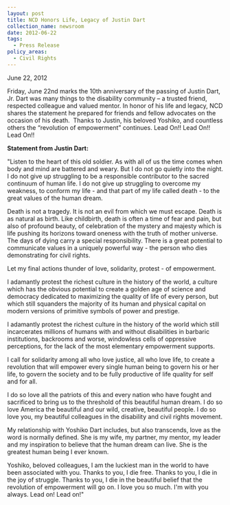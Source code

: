 ```yaml
---
layout: post
title: NCD Honors Life, Legacy of Justin Dart
collection_name: newsroom
date: 2012-06-22
tags:
  - Press Release
policy_areas:
  - Civil Rights
---
```


June 22, 2012

Friday, June 22nd marks the 10th anniversary of the passing of Justin Dart, Jr. Dart was many things to the disability community – a trusted friend, respected colleague and valued mentor. In honor of his life and legacy, NCD shares the statement he prepared for friends and fellow advocates on the occasion of his death.  Thanks to Justin, his beloved Yoshiko, and countless others the “revolution of empowerment” continues. Lead On!! Lead On!! Lead On!!

**Statement from Justin Dart:**

"Listen to the heart of this old soldier. As with all of us the time comes when body and mind are battered and weary. But I do not go quietly into the night. I do not give up struggling to be a responsible contributor to the sacred continuum of human life. I do not give up struggling to overcome my weakness, to conform my life - and that part of my life called death - to the great values of the human dream.

Death is not a tragedy. It is not an evil from which we must escape. Death is as natural as birth. Like childbirth, death is often a time of fear and pain, but also of profound beauty, of celebration of the mystery and majesty which is life pushing its horizons toward oneness with the truth of mother universe. The days of dying carry a special responsibility. There is a great potential to communicate values in a uniquely powerful way - the person who dies demonstrating for civil rights.

Let my final actions thunder of love, solidarity, protest - of empowerment.

I adamantly protest the richest culture in the history of the world, a culture which has the obvious potential to create a golden age of science and democracy dedicated to maximizing the quality of life of every person, but which still squanders the majority of its human and physical capital on modern versions of primitive symbols of power and prestige.

I adamantly protest the richest culture in the history of the world which still incarcerates millions of humans with and without disabilities in barbaric institutions, backrooms and worse, windowless cells of oppressive perceptions, for the lack of the most elementary empowerment supports.

I call for solidarity among all who love justice, all who love life, to create a revolution that will empower every single human being to govern his or her life, to govern the society and to be fully productive of life quality for self and for all.

I do so love all the patriots of this and every nation who have fought and sacrificed to bring us to the threshold of this beautiful human dream. I do so love America the beautiful and our wild, creative, beautiful people. I do so love you, my beautiful colleagues in the disability and civil rights movement.

My relationship with Yoshiko Dart includes, but also transcends, love as the word is normally defined. She is my wife, my partner, my mentor, my leader and my inspiration to believe that the human dream can live. She is the greatest human being I ever known.

Yoshiko, beloved colleagues, I am the luckiest man in the world to have been associated with you. Thanks to you, I die free. Thanks to you, I die in the joy of struggle. Thanks to you, I die in the beautiful belief that the revolution of empowerment will go on. I love you so much. I'm with you always. Lead on! Lead on!"
